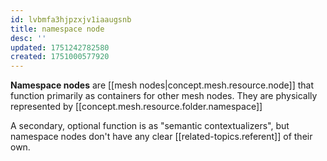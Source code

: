 ```yaml
---
id: lvbmfa3hjpzxjv1iaaugsnb
title: namespace node
desc: ''
updated: 1751242782580
created: 1751000577920
---
```


**Namespace nodes** are [[mesh nodes|concept.mesh.resource.node]] that function primarily as containers for other mesh nodes. They are physically represented by [[concept.mesh.resource.folder.namespace]]

A secondary, optional function is as "semantic contextualizers", but namespace nodes don't have any clear [[related-topics.referent]] of their own. 